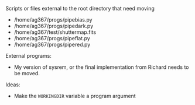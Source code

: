 Scripts or files external to the root directory that need moving

* /home/ag367/progs/pipebias.py
* /home/ag367/progs/pipedark.py
* /home/ag367/test/shuttermap.fits
* /home/ag367/progs/pipeflat.py
* /home/ag367/progs/pipered.py


External programs:

* My version of sysrem, or the final implementation from Richard needs to be moved.

Ideas:

* Make the `WORKINGDIR` variable a program argument
